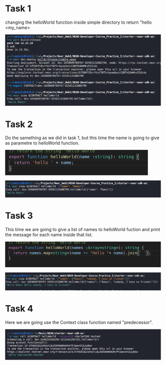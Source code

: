 # Task 1
changing the helloWorld function inside simple directory to return "hello <my_name>

![task1](task1.png)

# Task 2
Do the samething as we did in task 1, but this time the name is going to give as parametre to helloWorld function.


![task2_code](task2_code.png)

![task2](task2.png)

# Task 3
This time we are going to give a list of names to helloWorld fuction and print the message for each name inside that list.

![task3_code](task3_code.png)

![task3](task3.png)

# Task 4
Here we are going use the Context class function named "predecessor".

![task4](task4.png)